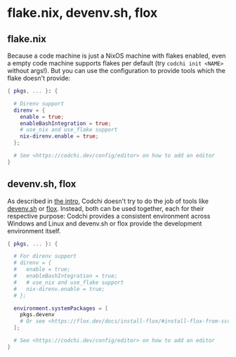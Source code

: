 # flake.nix, devenv.sh, flox

## flake.nix

Because a code machine is just a NixOS machine with flakes enabled, even a empty code machine supports flakes per default (try `codchi init <NAME>` without args!). But you can use the configuration to provide tools which the flake doesn't provide:

```nix
{ pkgs, ... }: {

  # Direnv support
  direnv = {
    enable = true;
    enableBashIntegration = true;
    # use_nix and use_flake support
    nix-direnv.enable = true;
  };

  # See <https://codchi.dev/config/editor> on how to add an editor
}
```

## devenv.sh, flox

As described in [the intro](../1.introduction/0.what-is-codchi.md#when-should-i-not-use-codchi), Codchi doesn't try to do the job of tools like [devenv.sh](https://devenv.sh/) or [flox](https://flox.dev/). Instead, both can be used together, each for their respective purpose: Codchi provides a consistent environment across Windows and Linux and devenv.sh or flox provide the development environment itself.

```nix
{ pkgs, ... }: {

  # For direnv support
  # direnv = {
  #   enable = true;
  #   enableBashIntegration = true;
  #   # use_nix and use_flake support
  #   nix-direnv.enable = true;
  # };

  environment.systemPackages = [
    pkgs.devenv
    # Or see <https://flox.dev/docs/install-flox/#install-flox-from-scratch> on how to install flox
  ];

  # See <https://codchi.dev/config/editor> on how to add an editor
}
```
